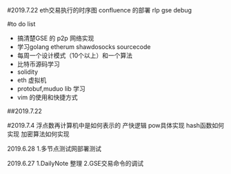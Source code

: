 
#2019.7.22
eth交易执行的时序图
confluence 的部署
rlp
gse debug


#to do list

- 搞清楚GSE 的 p2p 网络实现
- 学习golang etherum   shawdosocks sourcecode
- 每周一个设计模式（10个以上）和一个算法
- 比特币源码学习
- solidity
- eth  虚拟机
- protobuf,muduo lib 学习
- vim 的使用和快捷方式


##2019.7.22




#2019.7.4
浮点数再计算机中是如何表示的
产快逻辑
pow具体实现
hash函数如何实现
加密算法如何实现


2019.6.28
1.多节点测试网部署测试

2019.6.27
1.DailyNote 整理
2.GSE交易命令的调试

